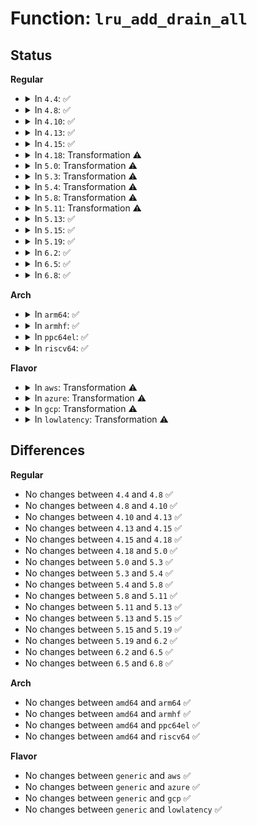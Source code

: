 # Function: <code>lru_add_drain_all</code>

## Status
<b>Regular</b>
<ul>
<li>
<details>
<summary>In <code>4.4</code>: ✅</summary>

```c
void lru_add_drain_all();
```

**Collision:** Unique Global

**Inline:** No

**Transformation:** False

**Instances:**

```
In mm/swap.c (ffffffff8119e220)
Location: mm/swap.c:870
Inline: False
Direct callers:
  - mm/page_alloc.c:alloc_contig_range
  - mm/shmem.c:shmem_add_seals
  - mm/compaction.c:sysfs_compact_node
  - mm/compaction.c:sysctl_compaction_handler
  - mm/mlock.c:do_mlock
  - mm/mlock.c:SyS_mlockall
  - mm/ksm.c:ksm_scan_thread
  - mm/migrate.c:SyS_move_pages
  - mm/memcontrol.c:mem_cgroup_force_empty_write
  - mm/memcontrol.c:mem_cgroup_move_task
  - fs/block_dev.c:invalidate_bdev
```
**Symbols:**

```
ffffffff8119e220-ffffffff8119e38b: lru_add_drain_all (STB_GLOBAL)
```
</details>
</li>
<li>
<details>
<summary>In <code>4.8</code>: ✅</summary>

```c
void lru_add_drain_all();
```

**Collision:** Unique Global

**Inline:** No

**Transformation:** False

**Instances:**

```
In mm/swap.c (ffffffff811b3bd0)
Location: mm/swap.c:689
Inline: False
Direct callers:
  - mm/page_alloc.c:alloc_contig_range
  - mm/shmem.c:shmem_add_seals
  - mm/compaction.c:sysfs_compact_node
  - mm/compaction.c:sysctl_compaction_handler
  - mm/mlock.c:SyS_mlockall
  - mm/mlock.c:do_mlock
  - mm/fadvise.c:SyS_fadvise64
  - mm/ksm.c:ksm_scan_thread
  - mm/migrate.c:SyS_move_pages
  - mm/memcontrol.c:mem_cgroup_move_task
  - mm/memcontrol.c:mem_cgroup_force_empty_write
  - mm/memory-failure.c:shake_page
  - fs/block_dev.c:invalidate_bdev
```
**Symbols:**

```
ffffffff811b3bd0-ffffffff811b3d46: lru_add_drain_all (STB_GLOBAL)
```
</details>
</li>
<li>
<details>
<summary>In <code>4.10</code>: ✅</summary>

```c
void lru_add_drain_all();
```

**Collision:** Unique Global

**Inline:** No

**Transformation:** False

**Instances:**

```
In mm/swap.c (ffffffff811c4260)
Location: mm/swap.c:690
Inline: False
Direct callers:
  - mm/page_alloc.c:alloc_contig_range
  - mm/shmem.c:shmem_add_seals
  - mm/compaction.c:sysfs_compact_node
  - mm/compaction.c:sysctl_compaction_handler
  - mm/mlock.c:SyS_mlockall
  - mm/mlock.c:do_mlock
  - mm/fadvise.c:SyS_fadvise64
  - mm/ksm.c:ksm_scan_thread
  - mm/migrate.c:SYSC_move_pages
  - mm/memcontrol.c:mem_cgroup_move_task
  - mm/memcontrol.c:mem_cgroup_force_empty_write
  - mm/memory-failure.c:shake_page
  - fs/block_dev.c:invalidate_bdev
```
**Symbols:**

```
ffffffff811c4260-ffffffff811c43e0: lru_add_drain_all (STB_GLOBAL)
```
</details>
</li>
<li>
<details>
<summary>In <code>4.13</code>: ✅</summary>

```c
void lru_add_drain_all();
```

**Collision:** Unique Global

**Inline:** No

**Transformation:** False

**Instances:**

```
In mm/swap.c (ffffffff811cc800)
Location: mm/swap.c:727
Inline: False
Direct callers:
  - mm/page_alloc.c:alloc_contig_range
  - mm/shmem.c:shmem_add_seals
  - mm/compaction.c:sysfs_compact_node
  - mm/compaction.c:sysctl_compaction_handler
  - mm/mlock.c:SyS_mlockall
  - mm/mlock.c:do_mlock
  - mm/fadvise.c:SyS_fadvise64
  - mm/ksm.c:ksm_scan_thread
  - mm/migrate.c:SYSC_move_pages
  - mm/memcontrol.c:mem_cgroup_move_task
  - mm/memcontrol.c:mem_cgroup_force_empty_write
  - fs/block_dev.c:invalidate_bdev
```
**Symbols:**

```
ffffffff811cc800-ffffffff811cc81a: lru_add_drain_all (STB_GLOBAL)
```
</details>
</li>
<li>
<details>
<summary>In <code>4.15</code>: ✅</summary>

```c
void lru_add_drain_all();
```

**Collision:** Unique Global

**Inline:** No

**Transformation:** False

**Instances:**

```
In mm/swap.c (ffffffff811e1820)
Location: mm/swap.c:727
Inline: False
Direct callers:
  - mm/page_alloc.c:alloc_contig_range
  - mm/shmem.c:shmem_add_seals
  - mm/compaction.c:sysfs_compact_node
  - mm/compaction.c:sysctl_compaction_handler
  - mm/fadvise.c:SyS_fadvise64
  - mm/ksm.c:ksm_scan_thread
  - mm/migrate.c:migrate_vma
  - mm/migrate.c:SYSC_move_pages
  - mm/memcontrol.c:mem_cgroup_move_task
  - mm/memcontrol.c:mem_cgroup_force_empty_write
  - fs/block_dev.c:invalidate_bdev
```
**Symbols:**

```
ffffffff811e1820-ffffffff811e183a: lru_add_drain_all (STB_GLOBAL)
```
</details>
</li>
<li>
<details>
<summary>In <code>4.18</code>: Transformation ⚠️</summary>

```c
void lru_add_drain_all();
```

**Collision:** Unique Global

**Inline:** No

**Transformation:** True

**Instances:**

```
In mm/swap.c (0)
Location: mm/swap.c:671
Inline: False
Direct callers:
  - mm/page_alloc.c:alloc_contig_range
  - mm/compaction.c:sysfs_compact_node
  - mm/compaction.c:sysctl_compaction_handler
  - mm/fadvise.c:ksys_fadvise64_64
  - mm/ksm.c:ksm_scan_thread
  - mm/memory_hotplug.c:__offline_pages
  - mm/migrate.c:migrate_vma
  - mm/migrate.c:kernel_move_pages
  - mm/memcontrol.c:mem_cgroup_move_task
  - mm/memcontrol.c:mem_cgroup_force_empty_write
  - mm/memfd.c:memfd_fcntl
  - fs/block_dev.c:invalidate_bdev
```
**Symbols:**

```
ffffffff8120323a-ffffffff81203246: lru_add_drain_all.cold.28 (STB_LOCAL)
ffffffff81202db0-ffffffff81202f2c: lru_add_drain_all (STB_GLOBAL)
```
</details>
</li>
<li>
<details>
<summary>In <code>5.0</code>: Transformation ⚠️</summary>

```c
void lru_add_drain_all();
```

**Collision:** Unique Global

**Inline:** No

**Transformation:** True

**Instances:**

```
In mm/swap.c (0)
Location: mm/swap.c:667
Inline: False
Direct callers:
  - mm/fadvise.c:vfs_fadvise
  - mm/page_alloc.c:alloc_contig_range
  - mm/compaction.c:sysfs_compact_node
  - mm/compaction.c:sysctl_compaction_handler
  - mm/ksm.c:ksm_scan_thread
  - mm/memory_hotplug.c:__offline_pages
  - mm/migrate.c:migrate_vma
  - mm/migrate.c:kernel_move_pages
  - mm/memcontrol.c:mem_cgroup_move_task
  - mm/memcontrol.c:mem_cgroup_force_empty_write
  - mm/memfd.c:memfd_fcntl
  - fs/block_dev.c:invalidate_bdev
```
**Symbols:**

```
ffffffff81215bda-ffffffff81215be6: lru_add_drain_all.cold.30 (STB_LOCAL)
ffffffff81215750-ffffffff812158cc: lru_add_drain_all (STB_GLOBAL)
```
</details>
</li>
<li>
<details>
<summary>In <code>5.3</code>: Transformation ⚠️</summary>

```c
void lru_add_drain_all();
```

**Collision:** Unique Global

**Inline:** No

**Transformation:** True

**Instances:**

```
In mm/swap.c (0)
Location: mm/swap.c:668
Inline: False
Direct callers:
  - mm/fadvise.c:vfs_fadvise
  - mm/compaction.c:sysfs_compact_node
  - mm/compaction.c:sysctl_compaction_handler
  - mm/gup.c:__gup_longterm_locked
  - mm/page_alloc.c:alloc_contig_range
  - mm/ksm.c:ksm_scan_thread
  - mm/memory_hotplug.c:__offline_pages
  - mm/migrate.c:do_pages_move
  - mm/memcontrol.c:mem_cgroup_move_task
  - mm/memcontrol.c:mem_cgroup_force_empty_write
  - mm/memfd.c:memfd_wait_for_pins
  - fs/block_dev.c:invalidate_bdev
```
**Symbols:**

```
ffffffff812255dd-ffffffff812255fc: lru_add_drain_all.cold (STB_LOCAL)
ffffffff81225150-ffffffff812252b7: lru_add_drain_all (STB_GLOBAL)
```
</details>
</li>
<li>
<details>
<summary>In <code>5.4</code>: Transformation ⚠️</summary>

```c
void lru_add_drain_all();
```

**Collision:** Unique Global

**Inline:** No

**Transformation:** True

**Instances:**

```
In mm/swap.c (0)
Location: mm/swap.c:709
Inline: False
Direct callers:
  - mm/fadvise.c:generic_fadvise
  - mm/compaction.c:sysfs_compact_node
  - mm/compaction.c:sysctl_compaction_handler
  - mm/gup.c:__gup_longterm_locked
  - mm/page_alloc.c:alloc_contig_range
  - mm/ksm.c:ksm_scan_thread
  - mm/memory_hotplug.c:__offline_pages
  - mm/migrate.c:migrate_vma_setup
  - mm/migrate.c:do_pages_move
  - mm/memcontrol.c:mem_cgroup_move_task
  - mm/memcontrol.c:mem_cgroup_force_empty_write
  - mm/memfd.c:memfd_wait_for_pins
  - fs/block_dev.c:invalidate_bdev
```
**Symbols:**

```
ffffffff8123343a-ffffffff81233446: lru_add_drain_all.cold (STB_LOCAL)
ffffffff81232fd0-ffffffff8123314f: lru_add_drain_all (STB_GLOBAL)
```
</details>
</li>
<li>
<details>
<summary>In <code>5.8</code>: Transformation ⚠️</summary>

```c
void lru_add_drain_all();
```

**Collision:** Unique Global

**Inline:** No

**Transformation:** True

**Instances:**

```
In mm/swap.c (0)
Location: mm/swap.c:762
Inline: False
Direct callers:
  - mm/fadvise.c:generic_fadvise
  - mm/compaction.c:sysfs_compact_node
  - mm/compaction.c:sysctl_compaction_handler
  - mm/page_alloc.c:alloc_contig_range
  - mm/ksm.c:scan_get_next_rmap_item
  - mm/memory_hotplug.c:__offline_pages
  - mm/migrate.c:migrate_vma_prepare
  - mm/migrate.c:do_pages_move
  - mm/khugepaged.c:khugepaged_do_scan
  - mm/memcontrol.c:mem_cgroup_move_charge
  - mm/memcontrol.c:mem_cgroup_force_empty_write
  - mm/memfd.c:memfd_wait_for_pins
  - fs/block_dev.c:invalidate_bdev
```
**Symbols:**

```
ffffffff81260a2a-ffffffff81260a36: lru_add_drain_all.cold (STB_LOCAL)
ffffffff812605f0-ffffffff81260789: lru_add_drain_all (STB_GLOBAL)
```
</details>
</li>
<li>
<details>
<summary>In <code>5.11</code>: Transformation ⚠️</summary>

```c
void lru_add_drain_all();
```

**Collision:** Unique Global

**Inline:** No

**Transformation:** True

**Instances:**

```
In mm/swap.c (0)
Location: mm/swap.c:748
Inline: False
Direct callers:
  - mm/fadvise.c:generic_fadvise
  - mm/compaction.c:sysfs_compact_node
  - mm/compaction.c:sysctl_compaction_handler
  - mm/page_alloc.c:alloc_contig_range
  - mm/ksm.c:scan_get_next_rmap_item
  - mm/memory_hotplug.c:offline_pages
  - mm/migrate.c:migrate_vma_prepare
  - mm/migrate.c:do_pages_move
  - mm/khugepaged.c:khugepaged_do_scan
  - mm/memcontrol.c:mem_cgroup_move_charge
  - mm/memcontrol.c:mem_cgroup_force_empty_write
  - mm/memfd.c:memfd_wait_for_pins
  - fs/block_dev.c:invalidate_bdev
```
**Symbols:**

```
ffffffff81be6e60-ffffffff81be6e6c: lru_add_drain_all.cold (STB_LOCAL)
ffffffff8126a690-ffffffff8126a843: lru_add_drain_all (STB_GLOBAL)
```
</details>
</li>
<li>
<details>
<summary>In <code>5.13</code>: ✅</summary>

```c
void lru_add_drain_all();
```

**Collision:** Unique Global

**Inline:** No

**Transformation:** False

**Instances:**

```
In mm/swap.c (ffffffff8126f9d0)
Location: mm/swap.c:848
Inline: False
Direct callers:
  - mm/fadvise.c:generic_fadvise
  - mm/compaction.c:sysfs_compact_node
  - mm/compaction.c:sysctl_compaction_handler
  - mm/gup.c:check_and_migrate_movable_pages
  - mm/ksm.c:scan_get_next_rmap_item
  - mm/migrate.c:migrate_vma_prepare
  - mm/khugepaged.c:khugepaged
  - mm/memcontrol.c:mem_cgroup_move_charge
  - mm/memcontrol.c:mem_cgroup_force_empty_write
  - mm/memfd.c:memfd_wait_for_pins
  - fs/block_dev.c:invalidate_bdev
```
**Symbols:**

```
ffffffff8126f9d0-ffffffff8126f9e2: lru_add_drain_all (STB_GLOBAL)
```
</details>
</li>
<li>
<details>
<summary>In <code>5.15</code>: ✅</summary>

```c
void lru_add_drain_all();
```

**Collision:** Unique Global

**Inline:** No

**Transformation:** False

**Instances:**

```
In mm/swap.c (ffffffff812accb0)
Location: mm/swap.c:839
Inline: False
Direct callers:
  - mm/fadvise.c:generic_fadvise
  - mm/compaction.c:compact_store
  - mm/compaction.c:sysctl_compaction_handler
  - mm/gup.c:check_and_migrate_movable_pages
  - mm/ksm.c:scan_get_next_rmap_item
  - mm/migrate.c:migrate_vma_prepare
  - mm/khugepaged.c:khugepaged
  - mm/memcontrol.c:mem_cgroup_move_charge
  - mm/memcontrol.c:mem_cgroup_force_empty_write
  - mm/memfd.c:memfd_wait_for_pins
  - block/bdev.c:invalidate_bdev
```
**Symbols:**

```
ffffffff812accb0-ffffffff812accc2: lru_add_drain_all (STB_GLOBAL)
```
</details>
</li>
<li>
<details>
<summary>In <code>5.19</code>: ✅</summary>

```c
void lru_add_drain_all();
```

**Collision:** Unique Global

**Inline:** No

**Transformation:** False

**Instances:**

```
In mm/swap.c (ffffffff81306da0)
Location: mm/swap.c:847
Inline: False
Direct callers:
  - mm/fadvise.c:generic_fadvise
  - mm/compaction.c:compact_store
  - mm/compaction.c:sysctl_compaction_handler
  - mm/gup.c:check_and_migrate_movable_pages
  - mm/ksm.c:scan_get_next_rmap_item
  - mm/migrate_device.c:migrate_vma_unmap
  - mm/khugepaged.c:khugepaged
  - mm/memcontrol.c:memory_reclaim
  - mm/memcontrol.c:mem_cgroup_move_charge
  - mm/memcontrol.c:mem_cgroup_force_empty_write
  - mm/memfd.c:memfd_wait_for_pins
  - block/bdev.c:__invalidate_device
```
**Symbols:**

```
ffffffff81306da0-ffffffff81306db8: lru_add_drain_all (STB_GLOBAL)
```
</details>
</li>
<li>
<details>
<summary>In <code>6.2</code>: ✅</summary>

```c
void lru_add_drain_all();
```

**Collision:** Unique Global

**Inline:** No

**Transformation:** False

**Instances:**

```
In mm/swap.c (ffffffff81371180)
Location: mm/swap.c:937
Inline: False
Direct callers:
  - mm/fadvise.c:generic_fadvise
  - mm/compaction.c:compact_store
  - mm/compaction.c:sysctl_compaction_handler
  - mm/gup.c:collect_longterm_unpinnable_pages
  - mm/ksm.c:scan_get_next_rmap_item
  - mm/migrate_device.c:migrate_device_unmap
  - mm/khugepaged.c:madvise_collapse
  - mm/khugepaged.c:khugepaged
  - mm/memcontrol.c:memory_reclaim
  - mm/memcontrol.c:mem_cgroup_move_charge
  - mm/memcontrol.c:mem_cgroup_force_empty_write
  - mm/memfd.c:memfd_wait_for_pins
  - block/bdev.c:__invalidate_device
```
**Symbols:**

```
ffffffff81371180-ffffffff81371198: lru_add_drain_all (STB_GLOBAL)
```
</details>
</li>
<li>
<details>
<summary>In <code>6.5</code>: ✅</summary>

```c
void lru_add_drain_all();
```

**Collision:** Unique Global

**Inline:** No

**Transformation:** False

**Instances:**

```
In mm/swap.c (ffffffff813a3310)
Location: mm/swap.c:903
Inline: False
Direct callers:
  - mm/fadvise.c:generic_fadvise
  - mm/compaction.c:compact_store
  - mm/gup.c:collect_longterm_unpinnable_pages
  - mm/ksm.c:scan_get_next_rmap_item
  - mm/migrate_device.c:migrate_device_unmap
  - mm/khugepaged.c:madvise_collapse
  - mm/khugepaged.c:khugepaged
  - mm/memcontrol.c:memory_reclaim
  - mm/memcontrol.c:mem_cgroup_move_charge
  - mm/memcontrol.c:mem_cgroup_force_empty_write
  - mm/memfd.c:memfd_wait_for_pins
  - block/bdev.c:__invalidate_device
```
**Symbols:**

```
ffffffff813a3310-ffffffff813a3328: lru_add_drain_all (STB_GLOBAL)
```
</details>
</li>
<li>
<details>
<summary>In <code>6.8</code>: ✅</summary>

```c
void lru_add_drain_all();
```

**Collision:** Unique Global

**Inline:** No

**Transformation:** False

**Instances:**

```
In mm/swap.c (ffffffff813ccf80)
Location: mm/swap.c:903
Inline: False
Direct callers:
  - mm/fadvise.c:generic_fadvise
  - mm/compaction.c:compact_store
  - mm/gup.c:collect_longterm_unpinnable_pages
  - mm/ksm.c:scan_get_next_rmap_item
  - mm/migrate_device.c:migrate_device_unmap
  - mm/khugepaged.c:madvise_collapse
  - mm/khugepaged.c:khugepaged
  - mm/memcontrol.c:memory_reclaim
  - mm/memcontrol.c:mem_cgroup_move_charge
  - mm/memcontrol.c:mem_cgroup_force_empty_write
  - mm/memory-failure.c:memory_failure
  - mm/memory-failure.c:get_any_page
  - mm/memfd.c:memfd_wait_for_pins
  - fs/drop_caches.c:drop_caches_sysctl_handler
  - block/bdev.c:bdev_mark_dead
```
**Symbols:**

```
ffffffff813ccf80-ffffffff813ccf98: lru_add_drain_all (STB_GLOBAL)
```
</details>
</li>
</ul>
<b>Arch</b>
<ul>
<li>
<details>
<summary>In <code>arm64</code>: ✅</summary>

```c
void lru_add_drain_all();
```

**Collision:** Unique Global

**Inline:** No

**Transformation:** False

**Instances:**

```
In mm/swap.c (ffff8000102c3120)
Location: mm/swap.c:709
Inline: False
Direct callers:
  - mm/fadvise.c:generic_fadvise
  - mm/compaction.c:sysfs_compact_node
  - mm/compaction.c:sysctl_compaction_handler
  - mm/gup.c:__gup_longterm_locked
  - mm/page_alloc.c:alloc_contig_range
  - mm/ksm.c:ksm_scan_thread
  - mm/migrate.c:do_pages_move
  - mm/memcontrol.c:mem_cgroup_move_task
  - mm/memcontrol.c:mem_cgroup_force_empty_write
  - mm/memfd.c:memfd_wait_for_pins
  - fs/block_dev.c:invalidate_bdev
```
**Symbols:**

```
ffff8000102c3120-ffff8000102c32f0: lru_add_drain_all (STB_GLOBAL)
```
</details>
</li>
<li>
<details>
<summary>In <code>armhf</code>: ✅</summary>

```c
void lru_add_drain_all();
```

**Collision:** Unique Global

**Inline:** No

**Transformation:** False

**Instances:**

```
In mm/swap.c (c04ee1d0)
Location: mm/swap.c:709
Inline: False
Direct callers:
  - mm/fadvise.c:generic_fadvise
  - mm/compaction.c:sysctl_compaction_handler
  - mm/gup.c:__gup_longterm_locked
  - mm/page_alloc.c:alloc_contig_range
  - mm/ksm.c:ksm_do_scan
  - mm/migrate.c:migrate_prep
  - mm/memcontrol.c:mem_cgroup_move_task
  - mm/memcontrol.c:mem_cgroup_force_empty_write
  - mm/memfd.c:memfd_wait_for_pins
  - fs/block_dev.c:invalidate_bdev
```
**Symbols:**

```
c04ee1d0-c04ee398: lru_add_drain_all (STB_GLOBAL)
```
</details>
</li>
<li>
<details>
<summary>In <code>ppc64el</code>: ✅</summary>

```c
void lru_add_drain_all();
```

**Collision:** Unique Global

**Inline:** No

**Transformation:** False

**Instances:**

```
In mm/swap.c (c00000000037d400)
Location: mm/swap.c:709
Inline: False
Direct callers:
  - mm/fadvise.c:generic_fadvise
  - mm/compaction.c:sysfs_compact_node
  - mm/compaction.c:sysctl_compaction_handler
  - mm/gup.c:__gup_longterm_locked
  - mm/page_alloc.c:alloc_contig_range
  - mm/ksm.c:scan_get_next_rmap_item
  - mm/memory_hotplug.c:__offline_pages
  - mm/migrate.c:migrate_vma_setup
  - mm/migrate.c:do_pages_move
  - mm/memcontrol.c:mem_cgroup_move_task
  - mm/memcontrol.c:mem_cgroup_force_empty_write
  - mm/memfd.c:memfd_wait_for_pins
  - fs/block_dev.c:invalidate_bdev
```
**Symbols:**

```
c00000000037d400-c00000000037d6a0: lru_add_drain_all (STB_GLOBAL)
```
</details>
</li>
<li>
<details>
<summary>In <code>riscv64</code>: ✅</summary>

```c
void lru_add_drain_all();
```

**Collision:** Unique Global

**Inline:** No

**Transformation:** False

**Instances:**

```
In mm/swap.c (ffffffe0001e435e)
Location: mm/swap.c:709
Inline: False
Direct callers:
  - mm/fadvise.c:generic_fadvise
  - mm/compaction.c:sysctl_compaction_handler
  - mm/gup.c:__gup_longterm_locked
  - mm/page_alloc.c:alloc_contig_range
  - mm/ksm.c:ksm_do_scan
  - mm/migrate.c:migrate_prep
  - mm/memcontrol.c:mem_cgroup_move_task
  - mm/memcontrol.c:mem_cgroup_force_empty_write
  - mm/memfd.c:memfd_wait_for_pins
  - fs/block_dev.c:invalidate_bdev
```
**Symbols:**

```
ffffffe0001e435e-ffffffe0001e4526: lru_add_drain_all (STB_GLOBAL)
```
</details>
</li>
</ul>
<b>Flavor</b>
<ul>
<li>
<details>
<summary>In <code>aws</code>: Transformation ⚠️</summary>

```c
void lru_add_drain_all();
```

**Collision:** Unique Global

**Inline:** No

**Transformation:** True

**Instances:**

```
In mm/swap.c (0)
Location: mm/swap.c:709
Inline: False
Direct callers:
  - mm/fadvise.c:generic_fadvise
  - mm/compaction.c:sysfs_compact_node
  - mm/compaction.c:sysctl_compaction_handler
  - mm/gup.c:__gup_longterm_locked
  - mm/page_alloc.c:alloc_contig_range
  - mm/ksm.c:ksm_scan_thread
  - mm/memory_hotplug.c:__offline_pages
  - mm/migrate.c:migrate_vma_setup
  - mm/migrate.c:do_pages_move
  - mm/memcontrol.c:mem_cgroup_move_task
  - mm/memcontrol.c:mem_cgroup_force_empty_write
  - mm/memfd.c:memfd_wait_for_pins
  - fs/block_dev.c:invalidate_bdev
```
**Symbols:**

```
ffffffff8122ba8a-ffffffff8122ba96: lru_add_drain_all.cold (STB_LOCAL)
ffffffff8122b620-ffffffff8122b79f: lru_add_drain_all (STB_GLOBAL)
```
</details>
</li>
<li>
<details>
<summary>In <code>azure</code>: Transformation ⚠️</summary>

```c
void lru_add_drain_all();
```

**Collision:** Unique Global

**Inline:** No

**Transformation:** True

**Instances:**

```
In mm/swap.c (0)
Location: mm/swap.c:709
Inline: False
Direct callers:
  - mm/fadvise.c:generic_fadvise
  - mm/compaction.c:sysfs_compact_node
  - mm/compaction.c:sysctl_compaction_handler
  - mm/gup.c:__gup_longterm_locked
  - mm/page_alloc.c:alloc_contig_range
  - mm/ksm.c:ksm_scan_thread
  - mm/memory_hotplug.c:__offline_pages
  - mm/migrate.c:migrate_vma_setup
  - mm/migrate.c:do_pages_move
  - mm/memcontrol.c:mem_cgroup_move_task
  - mm/memcontrol.c:mem_cgroup_force_empty_write
  - mm/memfd.c:memfd_wait_for_pins
  - fs/block_dev.c:invalidate_bdev
```
**Symbols:**

```
ffffffff8121eb7a-ffffffff8121eb86: lru_add_drain_all.cold (STB_LOCAL)
ffffffff8121e710-ffffffff8121e88f: lru_add_drain_all (STB_GLOBAL)
```
</details>
</li>
<li>
<details>
<summary>In <code>gcp</code>: Transformation ⚠️</summary>

```c
void lru_add_drain_all();
```

**Collision:** Unique Global

**Inline:** No

**Transformation:** True

**Instances:**

```
In mm/swap.c (0)
Location: mm/swap.c:709
Inline: False
Direct callers:
  - mm/fadvise.c:generic_fadvise
  - mm/compaction.c:sysfs_compact_node
  - mm/compaction.c:sysctl_compaction_handler
  - mm/gup.c:__gup_longterm_locked
  - mm/page_alloc.c:alloc_contig_range
  - mm/ksm.c:ksm_scan_thread
  - mm/memory_hotplug.c:__offline_pages
  - mm/migrate.c:migrate_vma_setup
  - mm/migrate.c:do_pages_move
  - mm/memcontrol.c:mem_cgroup_move_task
  - mm/memcontrol.c:mem_cgroup_force_empty_write
  - mm/memfd.c:memfd_wait_for_pins
  - fs/block_dev.c:invalidate_bdev
```
**Symbols:**

```
ffffffff8122982a-ffffffff81229836: lru_add_drain_all.cold (STB_LOCAL)
ffffffff812293c0-ffffffff8122953f: lru_add_drain_all (STB_GLOBAL)
```
</details>
</li>
<li>
<details>
<summary>In <code>lowlatency</code>: Transformation ⚠️</summary>

```c
void lru_add_drain_all();
```

**Collision:** Unique Global

**Inline:** No

**Transformation:** True

**Instances:**

```
In mm/swap.c (0)
Location: mm/swap.c:709
Inline: False
Direct callers:
  - mm/fadvise.c:generic_fadvise
  - mm/compaction.c:sysfs_compact_node
  - mm/compaction.c:sysctl_compaction_handler
  - mm/gup.c:__gup_longterm_locked
  - mm/page_alloc.c:alloc_contig_range
  - mm/ksm.c:ksm_scan_thread
  - mm/memory_hotplug.c:__offline_pages
  - mm/migrate.c:migrate_vma_setup
  - mm/migrate.c:do_pages_move
  - mm/memcontrol.c:mem_cgroup_move_task
  - mm/memcontrol.c:mem_cgroup_force_empty_write
  - mm/memfd.c:memfd_wait_for_pins
  - fs/block_dev.c:invalidate_bdev
```
**Symbols:**

```
ffffffff81238c3a-ffffffff81238c46: lru_add_drain_all.cold (STB_LOCAL)
ffffffff812387d0-ffffffff8123894f: lru_add_drain_all (STB_GLOBAL)
```
</details>
</li>
</ul>

## Differences
<b>Regular</b>
<ul>
<li>
No changes between <code>4.4</code> and <code>4.8</code> ✅
</li>
<li>
No changes between <code>4.8</code> and <code>4.10</code> ✅
</li>
<li>
No changes between <code>4.10</code> and <code>4.13</code> ✅
</li>
<li>
No changes between <code>4.13</code> and <code>4.15</code> ✅
</li>
<li>
No changes between <code>4.15</code> and <code>4.18</code> ✅
</li>
<li>
No changes between <code>4.18</code> and <code>5.0</code> ✅
</li>
<li>
No changes between <code>5.0</code> and <code>5.3</code> ✅
</li>
<li>
No changes between <code>5.3</code> and <code>5.4</code> ✅
</li>
<li>
No changes between <code>5.4</code> and <code>5.8</code> ✅
</li>
<li>
No changes between <code>5.8</code> and <code>5.11</code> ✅
</li>
<li>
No changes between <code>5.11</code> and <code>5.13</code> ✅
</li>
<li>
No changes between <code>5.13</code> and <code>5.15</code> ✅
</li>
<li>
No changes between <code>5.15</code> and <code>5.19</code> ✅
</li>
<li>
No changes between <code>5.19</code> and <code>6.2</code> ✅
</li>
<li>
No changes between <code>6.2</code> and <code>6.5</code> ✅
</li>
<li>
No changes between <code>6.5</code> and <code>6.8</code> ✅
</li>
</ul>
<b>Arch</b>
<ul>
<li>
No changes between <code>amd64</code> and <code>arm64</code> ✅
</li>
<li>
No changes between <code>amd64</code> and <code>armhf</code> ✅
</li>
<li>
No changes between <code>amd64</code> and <code>ppc64el</code> ✅
</li>
<li>
No changes between <code>amd64</code> and <code>riscv64</code> ✅
</li>
</ul>
<b>Flavor</b>
<ul>
<li>
No changes between <code>generic</code> and <code>aws</code> ✅
</li>
<li>
No changes between <code>generic</code> and <code>azure</code> ✅
</li>
<li>
No changes between <code>generic</code> and <code>gcp</code> ✅
</li>
<li>
No changes between <code>generic</code> and <code>lowlatency</code> ✅
</li>
</ul>
